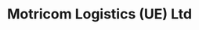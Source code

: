 ---
title: "Motricom Logistics (UE) Ltd"
url: /western-division/motricom-logistics-ue-ltd/
shop: Kiosk
---